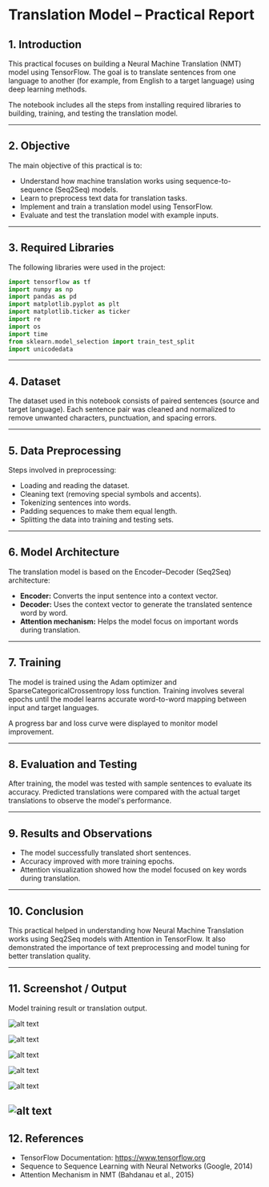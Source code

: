 # Translation Model – Practical Report

## 1. Introduction

This practical focuses on building a Neural Machine Translation (NMT) model using TensorFlow. The goal is to translate sentences from one language to another (for example, from English to a target language) using deep learning methods.

The notebook includes all the steps from installing required libraries to building, training, and testing the translation model.

---

## 2. Objective

The main objective of this practical is to:

- Understand how machine translation works using sequence-to-sequence (Seq2Seq) models.
- Learn to preprocess text data for translation tasks.
- Implement and train a translation model using TensorFlow.
- Evaluate and test the translation model with example inputs.

---

## 3. Required Libraries

The following libraries were used in the project:
```python
import tensorflow as tf
import numpy as np
import pandas as pd
import matplotlib.pyplot as plt
import matplotlib.ticker as ticker
import re
import os
import time
from sklearn.model_selection import train_test_split
import unicodedata
```

---

## 4. Dataset

The dataset used in this notebook consists of paired sentences (source and target language). Each sentence pair was cleaned and normalized to remove unwanted characters, punctuation, and spacing errors.

---

## 5. Data Preprocessing

Steps involved in preprocessing:

- Loading and reading the dataset.
- Cleaning text (removing special symbols and accents).
- Tokenizing sentences into words.
- Padding sequences to make them equal length.
- Splitting the data into training and testing sets.

---

## 6. Model Architecture

The translation model is based on the Encoder–Decoder (Seq2Seq) architecture:

- **Encoder:** Converts the input sentence into a context vector.
- **Decoder:** Uses the context vector to generate the translated sentence word by word.
- **Attention mechanism:** Helps the model focus on important words during translation.

---

## 7. Training

The model is trained using the Adam optimizer and SparseCategoricalCrossentropy loss function. Training involves several epochs until the model learns accurate word-to-word mapping between input and target languages.

A progress bar and loss curve were displayed to monitor model improvement.

---

## 8. Evaluation and Testing

After training, the model was tested with sample sentences to evaluate its accuracy. Predicted translations were compared with the actual target translations to observe the model's performance.

---

## 9. Results and Observations

- The model successfully translated short sentences.
- Accuracy improved with more training epochs.
- Attention visualization showed how the model focused on key words during translation.

---

## 10. Conclusion

This practical helped in understanding how Neural Machine Translation works using Seq2Seq models with Attention in TensorFlow. It also demonstrated the importance of text preprocessing and model tuning for better translation quality.

---

## 11. Screenshot / Output

 Model training result or translation output.

 ![alt text](<Screenshot from 2025-10-22 12-21-38.png>)

 ![alt text](<Screenshot from 2025-10-22 12-21-50.png>)

 ![alt text](<Screenshot from 2025-10-22 12-22-04.png>)

 ![alt text](<Screenshot from 2025-10-22 12-22-24.png>)

 ![alt text](<Screenshot from 2025-10-22 12-22-31.png>)

 ![alt text](<Screenshot from 2025-10-22 12-22-50.png>)
---

## 12. References

- TensorFlow Documentation: https://www.tensorflow.org
- Sequence to Sequence Learning with Neural Networks (Google, 2014)
- Attention Mechanism in NMT (Bahdanau et al., 2015)